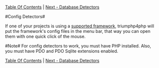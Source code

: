 [Table Of Contents](/#toc) | [Next - Database Detectors](/database-detectors/)

#Config Detectors#

If one of your projects is using a [supported framework](/framework-detection/#supported-frameworks), triumphp4php
will put the framework's config files in the menu bar, that way you can open them with one
quick click of the mouse.

#Note#
For config detectors to work, you must have PHP installed.  Also, you must 
have PDO and PDO Sqlite extensions enabled.

[Table Of Contents](/#toc) | [Next - Database Detectors](/database-detectors/)